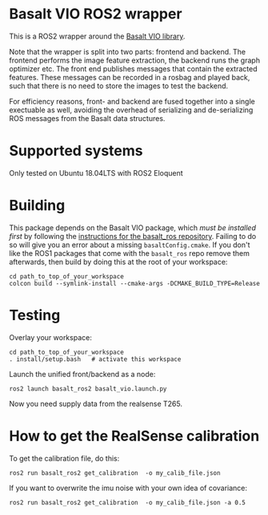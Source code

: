 # Basalt VIO ROS2 wrapper

This is a ROS2 wrapper around
the [Basalt VIO library](https://gitlab.com/VladyslavUsenko/basalt).


Note that the wrapper is split into two parts: frontend and
backend. The frontend performs the image feature extraction, the
backend runs the graph optimizer etc. The front end publishes messages
that contain the extracted features. These messages can be recorded in
a rosbag and played back, such that there is no need to store the
images to test the backend.

For efficiency reasons, front- and backend are fused together into a
single exectuable as well, avoiding the overhead of serializing and
de-serializing ROS messages from the Basalt data structures.

# Supported systems

Only tested on Ubuntu 18.04LTS with ROS2 Eloquent

# Building

This package depends on the Basalt VIO package, which *must be
installed first* by following the [instructions for the basalt_ros repository](https://github.com/berndpfrommer/basalt_ros). 
Failing to do so will give you an error about a missing ``basaltConfig.cmake``.
If you don't like the ROS1 packages that come with the ``basalt_ros`` repo
remove them afterwards, then build by doing this at the root of your workspace:


    cd path_to_top_of_your_workspace
	colcon build --symlink-install --cmake-args	-DCMAKE_BUILD_TYPE=Release

# Testing

Overlay your workspace:

    cd path_to_top_of_your_workspace
	. install/setup.bash   # activate this workspace

Launch the unified front/backend as a node:

    ros2 launch basalt_ros2 basalt_vio.launch.py
	
Now you need supply data from the realsense T265.

# How to get the RealSense calibration

To get the calibration file, do this:

    ros2 run basalt_ros2 get_calibration  -o my_calib_file.json
        
If you want to overwrite the imu noise with your own idea of
covariance:

    ros2 run basalt_ros2 get_calibration  -o my_calib_file.json -a 0.5
